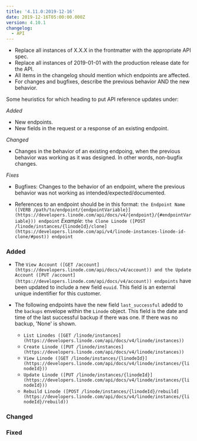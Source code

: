 ```yaml
---
title: '4.11.0:2019-12-16'
date: 2019-12-16T05:00:00.000Z
version: 4.10.1
changelog:
  - API
---
```

<!-- API changelog requirements - delete this before merging -->
- Replace all instances of X.X.X in the frontmatter with the appropriate API spec.
- Replace all instances of 2019-01-01 with the production release date for the API.
- All items in the changelog should mention which endpoints are affected.
- For changes and bugfixes, describe the previous behavior AND the new behavior.

<!-- Where to put things - delete this before merging -->
Some heuristics for which heading to put API reference updates under:

*Added*
- New endpoints.
- New fields in the request or a response of an existing endpoint.

*Changed*
- Changes in the behavior of an existing endpoing, when the previous behavior was working as it was designed. In other words, non-bugfix changes.

*Fixes*
- Bugfixes: Changes to the behavior of an endpoint, where the previous behavior was not working as intended/expected/documented.

<!-- Sample syntax - delete this before merging -->

- References to an endpoint should be in this format: `the Endpoint Name ([VERB /path/to/endpoint/{endpointVariable}](https://developers.linode.com/api/docs/v4/{endpoint}/{#endpointVariable})) endpoint` *Example*: `the Clone Linode ([POST /linode/instances/{linodeId}/clone](https://developers.linode.com/api/v4/linode-instances-linode-id-clone/#post)) endpoint`

<!-- Fill these sections out: -->

### Added
- The `View Account ([GET /account](https://developers.linode.com/api/docs/v4/account)) and the Update Account ([PUT /account](https://developers.linode.com/api/docs/v4/account)) endpoints` have been updated to include a new field `euuid`. This field is an external unique indentifier for this customer.

- The following endpoints have the new field `last_successful` adedd to the `backups` envelope within the `Linode` object. This field is the date and time of the last successful backup if there was one. If there was no backup, 'None' is shown.
    - `List Linodes ([GET /linode/instances](https://developers.linode.com/api/docs/v4/linode/instances))`
    - `Create Linode ([PUT /linode/instances](https://developers.linode.com/api/docs/v4/linode/instances))`
    - `View Linode ([GET /linode/instances/{linodeId}](https://developers.linode.com/api/docs/v4/linode/instances/{linodeId}))`
    - `Update Linode ([PUT /linode/instances/{linodeId}](https://developers.linode.com/api/docs/v4/linode/instances/{linodeId}))`
    - `Rebuild Linode ([POST /linode/instances/{linodeId}/rebuild](https://developers.linode.com/api/docs/v4/linode/instances/{linodeId}/rebuild))`

### Changed

### Fixed
